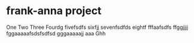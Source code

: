 # frank-anna project
One
Two
Three
Fourdg
fivefsdfs
sixfjj
sevenfsdfds
eightf
fffaafsdfs
ffggjjjj
fggaaaaafsdsfsdfsd
gggaaaaajj
aaa
Ghh
